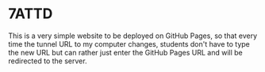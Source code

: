 # 7ATTD

This is a very simple website to be deployed on GitHub Pages, so that every time the tunnel URL to my computer changes, students don't have to type the new URL but can rather just enter the GitHub Pages URL and will be redirected to the server.

